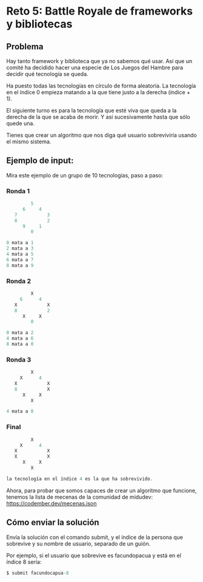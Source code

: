 # Reto 5: Battle Royale de frameworks y bibliotecas

## Problema

Hay tanto framework y biblioteca que ya no sabemos qué usar. Así que un comité ha decidido hacer una especie de Los Juegos del Hambre para decidir qué tecnología se queda.

Ha puesto todas las tecnologías en círculo de forma aleatoria. La tecnología en el índice 0 empieza matando a la que tiene justo a la derecha (índice + 1).

El siguiente turno es para la tecnología que esté viva que queda a la derecha de la que se acaba de morir. Y así sucesivamente hasta que sólo quede una.

Tienes que crear un algoritmo que nos diga qué usuario sobreviviría usando el mismo sistema.


## Ejemplo de input:
Mira este ejemplo de un grupo de 10 tecnologías, paso a paso:
### Ronda 1
```js
         5
      6     4
   7           3
   8           2
      9     1
         0
```
```js
0 mata a 1
2 mata a 3
4 mata a 5
6 mata a 7
8 mata a 9
```

### Ronda 2
```js
         X
     6      4
   X           X
   8           2
      X     X
         0
```
```js
0 mata a 2
4 mata a 6
8 mata a 0
```

### Ronda 3
```js
         X
     X      4
   X           X
   8           X
      X     X
         X
```
```js
4 mata a 8
```

### Final
```js
         X
     X      4
   X           X
   X           X
      X     X
         X
```

```js
la tecnología en el índice 4 es la que ha sobrevivido.
```

Ahora, para probar que somos capaces de crear un algoritmo que funcione, tenemos la lista de mecenas de la comunidad de midudev: https://codember.dev/mecenas.json

## Cómo enviar la solución
Envía la solución con el comando submit, y el índice de la persona que sobrevive y su nombre de usuario, separado de un guión.

Por ejemplo, si el usuario que sobrevive es facundopacua y está en el índice 8 sería:

```js
$ submit facundocapua-8
```